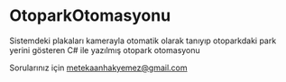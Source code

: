 # OtoparkOtomasyonu
Sistemdeki plakaları kamerayla otomatik olarak tanıyıp otoparkdaki park yerini gösteren C# ile yazılmış otopark otomasyonu

Sorularınız için metekaanhakyemez@gmail.com
